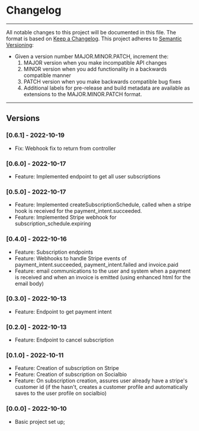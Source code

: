 # Changelog

---

All notable changes to this project will be documented in this file.
The format is based on [Keep a Changelog](https://keepachangelog.com/en/1.0.0/).
This project adheres to [Semantic Versioning](https://semver.org/spec/v2.0.0.html):

- Given a version number MAJOR.MINOR.PATCH, increment the:
  1. MAJOR version when you make incompatible API changes
  2. MINOR version when you add functionality in a backwards compatible manner
  3. PATCH version when you make backwards compatible bug fixes
  4. Additional labels for pre-release and build metadata are available as extensions to the MAJOR.MINOR.PATCH format.

---

## Versions

### [0.6.1] - 2022-10-19

- Fix: Webhook fix to return from controller

### [0.6.0] - 2022-10-17

- Feature: Implemented endpoint to get all user subscriptions

### [0.5.0] - 2022-10-17

- Feature: Implemented createSubscriptionSchedule, called when a stripe hook is received for the payment_intent.succeeded.
- Feature: Implemented Stripe webhook for subscription_schedule.expiring

### [0.4.0] - 2022-10-16

- Feature: Subscription endpoints
- Feature: Webhooks to handle Stripe events of payment_intent.succeeded, payment_intent.failed and invoice.paid
- Feature: email communications to the user and system when a payment is received and when an invoice is emitted (using enhanced html for the email body)

### [0.3.0] - 2022-10-13

- Feature: Endpoint to get payment intent

### [0.2.0] - 2022-10-13

- Feature: Endpoint to cancel subscription

### [0.1.0] - 2022-10-11

- Feature: Creation of subscription on Stripe
- Feature: Creation of subscription on Socialbio
- Feature: On subscription creation, assures user already have a stripe's customer id (if the hasn't, creates a customer profile and automatically saves to the user profile on socialbio)

### [0.0.0] - 2022-10-10

- Basic project set up;
